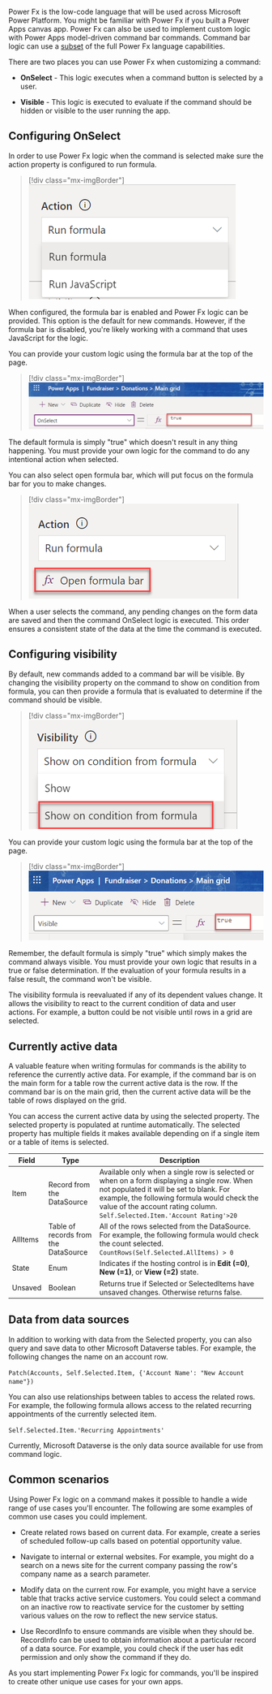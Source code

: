 Power Fx is the low-code language that will be used across Microsoft Power Platform. You might be familiar with Power Fx if you built a Power Apps canvas app. Power Fx can also be used to implement custom logic with Power Apps model-driven command bar commands. Command bar logic can use a [subset](/power-apps/maker/model-driven-apps/commanding-use-powerfx?azure-portal=true#functions-not-supported) of the full Power Fx language capabilities.

There are two places you can use Power Fx when customizing a command:

- **OnSelect** - This logic executes when a command button is selected by a user.

- **Visible** - This logic is executed to evaluate if the command should be hidden or visible to the user running the app.

## Configuring OnSelect

In order to use Power Fx logic when the command is selected make sure the action property is configured to run formula.

> [!div class="mx-imgBorder"]
> ![Screenshot that shows configuring an action.](../media/action.png)

When configured, the formula bar is enabled and Power Fx logic can be provided. This option is the default for new commands. However, if the formula bar is disabled, you're likely working with a command that uses JavaScript for the logic.

You can provide your custom logic using the formula bar at the top of the page.

> [!div class="mx-imgBorder"]
> ![Screenshot that shows OnSelect=true command.](../media/on-select.png)

The default formula is simply "true" which doesn't result in any thing happening. You must provide your own logic for the command to do any intentional action when selected.

You can also select open formula bar, which will put focus on the formula bar for you to make changes.

> [!div class="mx-imgBorder"]
> ![Screenshot that shows the option for open formula bar.](../media/open-formula-bar.png)

When a user selects the command, any pending changes on the form data are saved and then the command OnSelect logic is executed. This order ensures a consistent state of the data at the time the command is executed.

## Configuring visibility

By default, new commands added to a command bar will be visible. By changing the visibility property on the command to show on condition from formula, you can then provide a formula that is evaluated to determine if the command should be visible.

> [!div class="mx-imgBorder"]
> ![Screenshot to show visibility of an item set to show on condition from formula.](../media/visibility.png)

You can provide your custom logic using the formula bar at the top of the page.

> [!div class="mx-imgBorder"]
> ![Screenshot to show visible on formula set to true.](../media/visible.png)

Remember, the default formula is simply "true" which simply makes the command always visible. You must provide your own logic that results in a true or false determination. If the evaluation of your formula results in a false result, the command won't be visible.

The visibility formula is reevaluated if any of its dependent values change. It allows the visibility to react to the current condition of data and user actions. For example, a button could be not visible until rows in a grid are selected.

## Currently active data

A valuable feature when writing formulas for commands is the ability to reference the currently active data. For example, if the command bar is on the main form for a table row the current active data is the row. If the command bar is on the main grid, then the current active data will be the table of rows displayed on the grid.

You can access the current active data by using the selected property. The selected property is populated at runtime automatically. The selected property has multiple fields it makes available depending on if a single item or a table of items is selected.

| Field | Type | Description |
|-------|------|-------------|
| Item | Record from the DataSource | Available only when a single row is selected or when on a form displaying a single row. When not populated it will be set to blank. For example, the following formula would check the value of the account rating column. `Self.Selected.Item.'Account Rating'>20` |
| AllItems | Table of records from the DataSource | All of the rows selected from the DataSource. For example, the following formula would check the count selected. `CountRows(Self.Selected.AllItems) > 0` |
| State | Enum | Indicates if the hosting control is in **Edit (=0)**, **New (=1)**, or **View (=2)** state. |
| Unsaved | Boolean | Returns true if Selected or SelectedItems have unsaved changes. Otherwise returns false. |

## Data from data sources

In addition to working with data from the Selected property, you can also query and save data to other Microsoft Dataverse tables. For example, the following changes the name on an account row.

`Patch(Accounts, Self.Selected.Item, {'Account Name': "New Account name"})`

You can also use relationships between tables to access the related rows. For example, the following formula allows access to the related recurring appointments of the currently selected item.

`Self.Selected.Item.'Recurring Appointments'`

Currently, Microsoft Dataverse is the only data source available for use from command logic.

## Common scenarios

Using Power Fx logic on a command makes it possible to handle a wide range of use cases you'll encounter. The following are some examples of common use cases you could implement.

- Create related rows based on current data. For example, create a series of scheduled follow-up calls based on potential opportunity value.

- Navigate to internal or external websites. For example, you might do a search on a news site for the current company passing the row's company name as a search parameter.

- Modify data on the current row. For example, you might have a service table that tracks active service customers. You could select a command on an inactive row to reactivate service for the customer by setting various values on the row to reflect the new service status.

- Use RecordInfo to ensure commands are visible when they should be. RecordInfo can be used to obtain information about a particular record of a data source. For example, you could check if the user has edit permission and only show the command if they do.

As you start implementing Power Fx logic for commands, you'll be inspired to create other unique use cases for your own apps.
